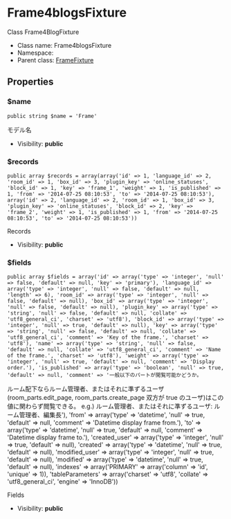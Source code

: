 Frame4blogsFixture
===============

Class Frame4BlogFixture




* Class name: Frame4blogsFixture
* Namespace: 
* Parent class: [FrameFixture](FrameFixture.md)





Properties
----------


### $name

    public string $name = 'Frame'

モデル名



* Visibility: **public**


### $records

    public array $records = array(array('id' => 1, 'language_id' => 2, 'room_id' => 1, 'box_id' => 3, 'plugin_key' => 'online_statuses', 'block_id' => 1, 'key' => 'frame_1', 'weight' => 1, 'is_published' => 1, 'from' => '2014-07-25 08:10:53', 'to' => '2014-07-25 08:10:53'), array('id' => 2, 'language_id' => 2, 'room_id' => 1, 'box_id' => 3, 'plugin_key' => 'online_statuses', 'block_id' => 2, 'key' => 'frame_2', 'weight' => 1, 'is_published' => 1, 'from' => '2014-07-25 08:10:53', 'to' => '2014-07-25 08:10:53'))

Records



* Visibility: **public**


### $fields

    public array $fields = array('id' => array('type' => 'integer', 'null' => false, 'default' => null, 'key' => 'primary'), 'language_id' => array('type' => 'integer', 'null' => false, 'default' => null, 'length' => 6), 'room_id' => array('type' => 'integer', 'null' => false, 'default' => null), 'box_id' => array('type' => 'integer', 'null' => false, 'default' => null), 'plugin_key' => array('type' => 'string', 'null' => false, 'default' => null, 'collate' => 'utf8_general_ci', 'charset' => 'utf8'), 'block_id' => array('type' => 'integer', 'null' => true, 'default' => null), 'key' => array('type' => 'string', 'null' => false, 'default' => null, 'collate' => 'utf8_general_ci', 'comment' => 'Key of the frame.', 'charset' => 'utf8'), 'name' => array('type' => 'string', 'null' => false, 'default' => null, 'collate' => 'utf8_general_ci', 'comment' => 'Name of the frame.', 'charset' => 'utf8'), 'weight' => array('type' => 'integer', 'null' => true, 'default' => null, 'comment' => 'Display order.'), 'is_published' => array('type' => 'boolean', 'null' => true, 'default' => null, 'comment' => '一般以下のパートが閲覧可能かどうか。

ルーム配下ならルーム管理者、またはそれに準ずるユーザ(room_parts.edit_page, room_parts.create_page 双方が true のユーザ)はこの値に関わらず閲覧できる。
e.g.) ルーム管理者、またはそれに準ずるユーザ: ルーム管理者、編集長'), 'from' => array('type' => 'datetime', 'null' => true, 'default' => null, 'comment' => 'Datetime display frame from.'), 'to' => array('type' => 'datetime', 'null' => true, 'default' => null, 'comment' => 'Datetime display frame to.'), 'created_user' => array('type' => 'integer', 'null' => true, 'default' => null), 'created' => array('type' => 'datetime', 'null' => true, 'default' => null), 'modified_user' => array('type' => 'integer', 'null' => true, 'default' => null), 'modified' => array('type' => 'datetime', 'null' => true, 'default' => null), 'indexes' => array('PRIMARY' => array('column' => 'id', 'unique' => 1)), 'tableParameters' => array('charset' => 'utf8', 'collate' => 'utf8_general_ci', 'engine' => 'InnoDB'))

Fields



* Visibility: **public**




